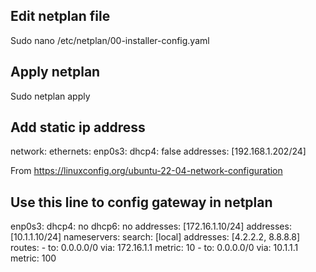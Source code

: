 ## Edit netplan file 

Sudo nano /etc/netplan/00-installer-config.yaml 

 

## Apply netplan  

Sudo netplan apply 

 

## Add static ip address 

network: 
    ethernets: 
        enp0s3: 
            dhcp4: false 
            addresses: [192.168.1.202/24] 

 

From <https://linuxconfig.org/ubuntu-22-04-network-configuration>  

 

## Use this line to config gateway in netplan 

enp0s3: 
          dhcp4: no 
          dhcp6: no 
          addresses: [172.16.1.10/24] 
          addresses: [10.1.1.10/24] 
          nameservers: 
                search: [local] 
                addresses: [4.2.2.2, 8.8.8.8] 
          routes: 
             - to: 0.0.0.0/0 
               via: 172.16.1.1 
               metric: 10 
             - to: 0.0.0.0/0 
               via: 10.1.1.1 
               metric: 100 
